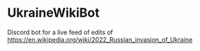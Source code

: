 # UkraineWikiBot
Discord bot for a live feed of edits of https://en.wikipedia.org/wiki/2022_Russian_invasion_of_Ukraine
